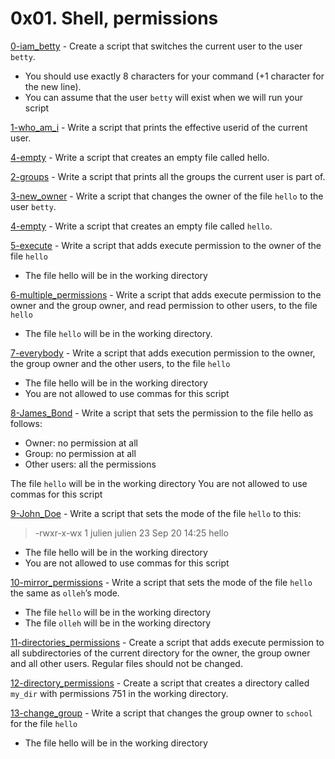 # 0x01. Shell, permissions

[0-iam_betty](./0-iam_betty) - Create a script that switches the current user to the user `betty`.

- You should use exactly 8 characters for your command (+1 character for the new line).
- You can assume that the user `betty` will exist when we will run your script

[1-who_am_i](./1-who_am_i) - Write a script that prints the effective userid of the current user.

[4-empty](./4-empty) - Write a script that creates an empty file called hello.

[2-groups](./2-groups) - Write a script that prints all the groups the current user is part of.

[3-new_owner](./3-new_owner) - Write a script that changes the owner of the file `hello` to the user `betty`.

[4-empty](./4-empty) - Write a script that creates an empty file called `hello`.

[5-execute](./5-execute) - Write a script that adds execute permission to the owner of the file `hello`

- The file hello will be in the working directory

[6-multiple_permissions](./6-multiple_permissions) - Write a script that adds execute permission to the owner and the group owner, and read permission to other users, to the file `hello`

- The file `hello` will be in the working directory.

[7-everybody](./7-everybody) - Write a script that adds execution permission to the owner, the group owner and the other users, to the file `hello`

- The file hello will be in the working directory
- You are not allowed to use commas for this script

[8-James_Bond](./8-James_Bond) - Write a script that sets the permission to the file hello as follows:

- Owner: no permission at all
- Group: no permission at all
- Other users: all the permissions

The file `hello` will be in the working directory You are not allowed to use commas for this script

[9-John_Doe](./9-John_Doe) - Write a script that sets the mode of the file `hello` to this:

> -rwxr-x-wx 1 julien julien 23 Sep 20 14:25 hello

- The file hello will be in the working directory
- You are not allowed to use commas for this script

[10-mirror_permissions](./10-mirror_permissions) - Write a script that sets the mode of the file `hello` the same as `olleh`’s mode.

- The file `hello` will be in the working directory
- The file `olleh` will be in the working directory

[11-directories_permissions](./11-directories_permissions) - Create a script that adds execute permission to all subdirectories of the current directory for the owner, the group owner and all other users. Regular files should not be changed.

[12-directory_permissions](./12-directory_permissions) - Create a script that creates a directory called `my_dir` with permissions 751 in the working directory.

[13-change_group](./13-change_group) - Write a script that changes the group owner to `school` for the file `hello`

- The file hello will be in the working directory

